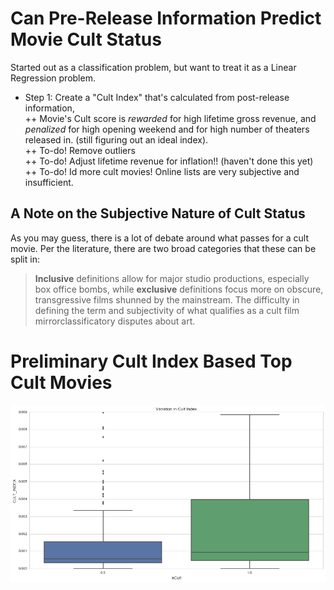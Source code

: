 # Can Pre-Release Information Predict Movie Cult Status  

Started out as a classification problem, but want to treat it as a Linear Regression problem.  
+ Step 1: Create a "Cult Index" that's calculated from post-release information,  
    ++ Movie's Cult score is *rewarded* for high lifetime gross revenue, and *penalized* for high opening weekend and for high number of theaters released in.  (still figuring out an ideal index).  
    ++ To-do! Remove outliers  
    ++ To-do! Adjust lifetime revenue for inflation!! (haven't done this yet)  
    ++ To-do! Id more cult movies! Online lists are very subjective and insufficient.  

## A Note on the Subjective Nature of Cult Status  

As you may guess, there is a lot of debate around what passes for a cult movie. Per the literature, there are two broad categories that these can be split in:  

> **Inclusive** definitions allow for major studio productions, especially box office bombs, while **exclusive** definitions focus more on obscure, transgressive films shunned by the mainstream. The difficulty in defining the term and subjectivity of what qualifies as a cult film mirrorclassificatory disputes about art.

# Preliminary Cult Index Based Top Cult Movies  

![Preliminary top cult movies shown by index](./figures/cult_index_boxplots.png)
  

